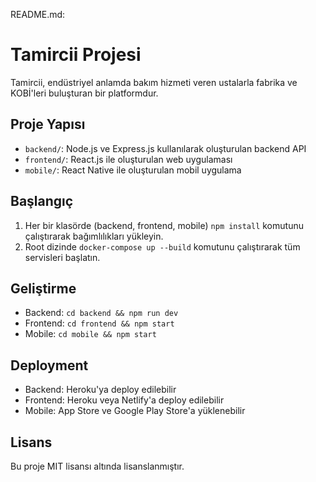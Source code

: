 README.md:

# Tamircii Projesi

Tamircii, endüstriyel anlamda bakım hizmeti veren ustalarla fabrika ve KOBİ'leri buluşturan bir platformdur.

## Proje Yapısı

- `backend/`: Node.js ve Express.js kullanılarak oluşturulan backend API
- `frontend/`: React.js ile oluşturulan web uygulaması
- `mobile/`: React Native ile oluşturulan mobil uygulama

## Başlangıç

1. Her bir klasörde (backend, frontend, mobile) `npm install` komutunu çalıştırarak bağımlılıkları yükleyin.
2. Root dizinde `docker-compose up --build` komutunu çalıştırarak tüm servisleri başlatın.

## Geliştirme

- Backend: `cd backend && npm run dev`
- Frontend: `cd frontend && npm start`
- Mobile: `cd mobile && npm start`

## Deployment

- Backend: Heroku'ya deploy edilebilir
- Frontend: Heroku veya Netlify'a deploy edilebilir
- Mobile: App Store ve Google Play Store'a yüklenebilir

## Lisans

Bu proje MIT lisansı altında lisanslanmıştır.
